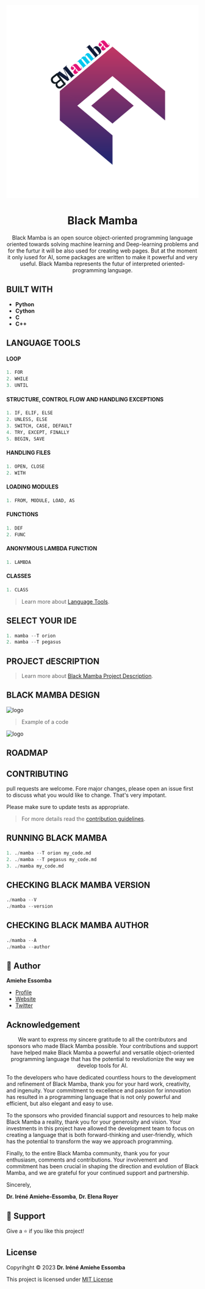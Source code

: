 ![logo](/images/logo.png)
<h1 align="center"> Black Mamba </h1>
<p align="center">Black Mamba is an open source object-oriented programming language oriented towards solving machine learning and Deep-learning problems and for the furtur it will be also used for creating web pages. But at the moment it only iused for AI, some packages are written to make it powerful and very useful. Black Mamba represents the futur of interpreted oriented-programming language.</p>

## BUILT WITH 
- __**Python**__ 
- __**Cython**__ 
- __**C**__
- __**C++**__

## LANGUAGE TOOLS
#### LOOP
```python
1. FOR 
2. WHILE
3. UNTIL
```

#### STRUCTURE, CONTROL FLOW AND HANDLING EXCEPTIONS
```python
1. IF, ELIF, ELSE
2. UNLESS, ELSE
3. SWITCH, CASE, DEFAULT
4. TRY, EXCEPT, FINALLY
5. BEGIN, SAVE
```

#### HANDLING FILES
```python
1. OPEN, CLOSE
2. WITH
```

#### LOADING MODULES
```python
1. FROM, MODULE, LOAD, AS
```

#### FUNCTIONS
```python
1. DEF
2. FUNC
```

#### ANONYMOUS LAMBDA FUNCTION
```python
1. LAMBDA
```

#### CLASSES
```python
1. CLASS
```

> Learn more about  [Language Tools](https://github.com/amiehe-essomba/BlackMamba/blob/BlackMamba/Tools.md).

## SELECT YOUR IDE 
```python
1. mamba --T orion
2. mamba --T pegasus
```

## PROJECT dESCRIPTION
> Learn more about [Black Mamba Project Description](https://github.com/amiehe-essomba/BlackMamba/blob/BlackMamba/PROJECT_DESCRIPTION.md). 

## BLACK MAMBA DESIGN 

![logo](/images/design.jpg)

> Example of a code

![logo](/images/Example_of_Code.jpg)

## ROADMAP

## CONTRIBUTING
pull requests are welcome. Fore major changes, please open an issue first to discuss what you would like to change.
That's very impotant.

Please make sure to update tests as appropriate.
>For more details read the [contribution guidelines](https://github.com/amiehe-essomba/BlackMamba/blob/BlackMamba/CONTRIBUTING.md).

## RUNNING BLACK MAMBA
```python
1. ./mamba --T orion my_code.md
2. ./mamba --T pegasus my_code.md
3. ./mamba my_code.md
```

## CHECKING BLACK MAMBA VERSION
```python
./mamba --V
./mamba --version
```

## CHECKING BLACK MAMBA AUTHOR
```python
./mamba --A
./mamba --author
```

## 🤵 Author 
__**Amiehe Essomba**__ 

- [Profile](https://github.com/amiehe-essomba "Amiehe Essomba" )
- [Website](https://pypi.org/user/amiehe/ "pypi")
- [Twitter](https://twitter.com/irene_essomba?t=dyzm9cjFPhktK4NEtiqtmw&s=09 "@Essomba" )

## Acknowledgement
<p align="center">We want to express my sincere gratitude to all the contributors and sponsors who made 
Black Mamba possible. Your contributions and support have helped make Black Mamba a 
powerful and versatile object-oriented programming language that has the potential to revolutionize the 
way we develop tools for AI.

To the developers who have dedicated countless hours to the development and refinement of Black Mamba, thank you for your
hard work, creativity, and ingenuity. Your commitment to excellence and passion for innovation has resulted in a programming 
language that is not only powerful and efficient, but also elegant and easy to use.

To the sponsors who provided financial support and resources to help make Black Mamba a reality, thank you for your 
generosity and vision. Your investments in this project have allowed the development team to focus on creating a language 
that is both forward-thinking and user-friendly, which has the potential to transform the way we approach programming.

Finally, to the entire Black Mamba community, thank you for your enthusiasm, comments and contributions. Your involvement 
and commitment has been crucial in shaping the direction and evolution of Black Mamba, and we are grateful for your 
continued support and partnership.

Sincerely,

__**Dr. Iréné Amiehe-Essomba**__,
__**Dr. Elena Royer**__ 
</p>

## 🤝 Support 
Give a ⭐ if you like this project!

## License 
Copyrihght © 2023 __**Dr. Iréné Amiehe Essomba**__


This project is licensed under [MIT License](https://github.com/amiehe-essomba/BlackMamba/blob/BlackMamba/LICENSE)

